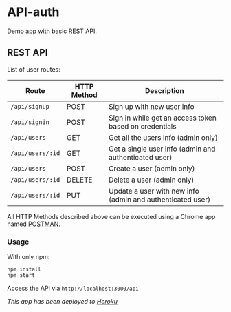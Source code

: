 # API-auth
Demo app with basic REST API.


## REST API
List of user routes:

|Route | HTTP Method | Description |
|------|------|-------------|
|`/api/signup` | POST | Sign up with new user info |
|`/api/signin` | POST | Sign in while get an access token based on credentials |
|`/api/users` | GET | Get all the users info (admin only)|
|`/api/users/:id` | GET | Get a single user info (admin and authenticated user)|
|`/api/users` | POST | Create a user (admin only)|
|`/api/users/:id` | DELETE | Delete a user (admin only)|
|`/api/users/:id` | PUT | Update a user with new info (admin and authenticated user)|

All HTTP Methods described above can be executed using a Chrome app named  [POSTMAN](https://chrome.google.com/webstore/detail/postman/fhbjgbiflinjbdggehcddcbncdddomop?hl=en).


### Usage

With only npm:

```
npm install
npm start
```

Access the API via `http://localhost:3000/api`


*This app has been deployed to [Heroku](https://frozen-falls-35568.herokuapp.com/)*

